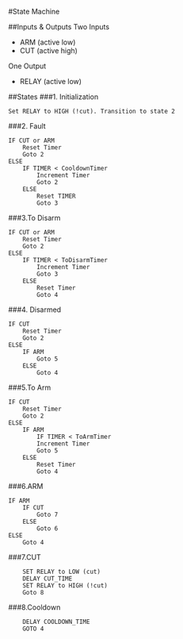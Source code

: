 #State Machine

##Inputs & Outputs
Two Inputs

* ARM (active low)
* CUT (active high)

One Output

* RELAY (active low)

##States
###1. Initialization
```
Set RELAY to HIGH (!cut). Transition to state 2
```

###2. Fault
```
IF CUT or ARM
    Reset Timer
    Goto 2
ELSE
    IF TIMER < CooldownTimer
        Increment Timer
        Goto 2
    ELSE
        Reset TIMER
        Goto 3
```

###3.To Disarm
```
IF CUT or ARM
    Reset Timer
    Goto 2
ELSE
    IF TIMER < ToDisarmTimer
        Increment Timer
        Goto 3
    ELSE
        Reset Timer
        Goto 4
```

###4. Disarmed
```
IF CUT
    Reset Timer
    Goto 2
ELSE
    IF ARM
        Goto 5
    ELSE
        Goto 4
```

###5.To Arm
```
IF CUT
    Reset Timer
    Goto 2
ELSE
    IF ARM
        IF TIMER < ToArmTimer
        Increment Timer
        Goto 5
    ELSE
        Reset Timer
        Goto 4
```

###6.ARM
```
IF ARM
    IF CUT
        Goto 7
    ELSE
        Goto 6
ELSE
    Goto 4
```

###7.CUT
```
    SET RELAY to LOW (cut)
    DELAY CUT_TIME
    SET RELAY to HIGH (!cut)
    Goto 8
```

###8.Cooldown
```
    DELAY COOLDOWN_TIME
    GOTO 4
```
